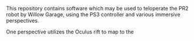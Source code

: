 This repository contains software which may be used to teloperate the PR2 robot
by Willow Garage, using the PS3 controller and various immersive perspectives.

One perspective utilizes the Oculus rift to map to the 
